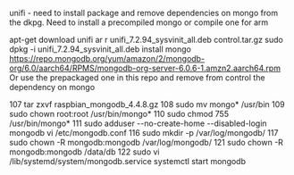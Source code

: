 unifi - need to install package and remove dependencies on mongo from the dkpg.
Need to install a precompiled mongo or compile one for arm

apt-get download unifi
ar r unifi_7.2.94_sysvinit_all.deb control.tar.gz
sudo dpkg -i unifi_7.2.94_sysvinit_all.deb
install mongo
https://repo.mongodb.org/yum/amazon/2/mongodb-org/6.0/aarch64/RPMS/mongodb-org-server-6.0.6-1.amzn2.aarch64.rpm
Or use the prepackaged one in this repo and remove from control the dependency on mongo

  107  tar zxvf raspbian_mongodb_4.4.8.gz
  108  sudo mv mongo* /usr/bin
    109  sudo chown root:root /usr/bin/mongo*
  110  sudo chmod 755 /usr/bin/mongo*
    111  sudo adduser --no-create-home --disabled-login mongodb
    vi /etc/mongodb.conf
      116  sudo mkdir -p /var/log/mongodb/
        117  sudo chown -R mongodb:mongodb /var/log/mongodb/
  121  sudo chown -R mongodb:mongodb /data/db
  122  sudo vi /lib/systemd/system/mongodb.service
  systemctl start mongodb